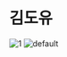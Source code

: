 # 김도유
![1](https://user-images.githubusercontent.com/37895793/38236954-bb736e54-3760-11e8-9815-6a3d601e2b9c.jpg)
![default](https://user-images.githubusercontent.com/37895793/38236958-bcc15a28-3760-11e8-9ee0-0b73937626e6.jpg)
